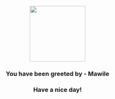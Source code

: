 <p align="center">
            <img src="https://raw.githubusercontent.com/PokeAPI/sprites/master/sprites/pokemon/303.png" width="150" height="150">
          </p>
          <h3 align="center">You have been greeted by - <b>Mawile</b></h3>
          <h3 align="center">Have a nice day!</h3>
        